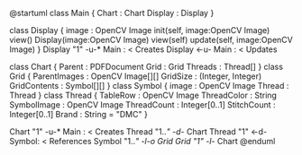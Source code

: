 @startuml
class Main {
    Chart : Chart
    Display : Display
}

class Display {
    image : OpenCV Image
    init(self, image:OpenCV Image)
    view()
    Display(image:OpenCV Image)
    view(self)
    update(self, image:OpenCV Image)
}
Display "1" -u-* Main : < Creates
Display <-u- Main : < Updates

class Chart {
    Parent : PDFDocument
    Grid : Grid
    Threads : Thread[]
}
class Grid {
    ParentImages : OpenCV Image[][]
    GridSize : (Integer, Integer)
    GridContents : Symbol[][]
}
class Symbol {
    image : OpenCV Image
    Thread : Thread
}
class Thread {
    TableRow : OpenCV Image
    ThreadColor : String
    SymbolImage : OpenCV Image
    ThreadCount : Integer[0..1]
    StitchCount : Integer[0..1]
    Brand : String = "DMC"
}

Chart "1" -u-* Main : < Creates
Thread "1..*" -d-* Chart
Thread "1" <-d- Symbol: < References
Symbol "1..*" -l-o Grid
Grid "1" -l-* Chart
@enduml
